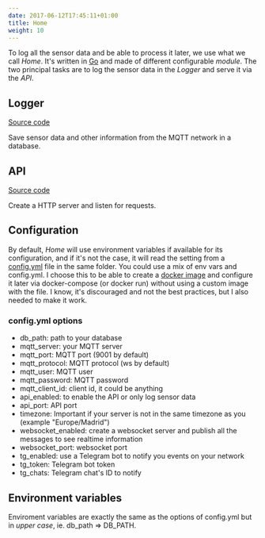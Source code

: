 ```yaml
---
date: 2017-06-12T17:45:11+01:00
title: Home
weight: 10
---
```


To log all the sensor data and be able to process it later, we use what we call *Home*. It's written in [Go](http://golang.org/) and made of different configurable *module*. The two principal tasks are to log the sensor
data in the *Logger* and serve it via the *API*.
 
 
## Logger

[Source code](https://github.com/conejoninja/home/tree/master/logger)

Save sensor data and other information from the MQTT network in a database.


## API

[Source code](https://github.com/conejoninja/home/tree/master/api)

Create a HTTP server and listen for requests.

## Configuration

By default, *Home* will use environment variables if available for its configuration, and if it's not the case, it will read the setting from a [config.yml](https://github.com/conejoninja/home/blob/master/cmd/config-sample.yml) file in the same folder. You could use a mix of env vars and config.yml. I choose this to be able to create a [docker image](https://hub.docker.com/r/conejo/home/) and configure it later via docker-compose (or docker run) without using a custom image with the file. I know, it's discouraged and not the best practices, but I also needed to make it work.


### config.yml options

* db_path: path to your database
* mqtt_server: your MQTT server
* mqtt_port: MQTT port (9001 by default)
* mqtt_protocol: MQTT protocol (ws by default)
* mqtt_user: MQTT user
* mqtt_password: MQTT password
* mqtt_client_id: client id, it could be anything
* api_enabled: to enable the API or only log sensor data
* api_port: API port
* timezone: Important if your server is not in the same timezone as you (example "Europe/Madrid")
* websocket_enabled: create a websocket server and publish all the messages to see realtime information
* websocket_port: websocket port
* tg_enabled: use a Telegram bot to notify you events on your network
* tg_token: Telegram bot token
* tg_chats: Telegram chat's ID to notify


## Environment variables 

Enviroment variables are exactly the same as the options of config.yml but in *upper case*, ie. db_path => DB_PATH.